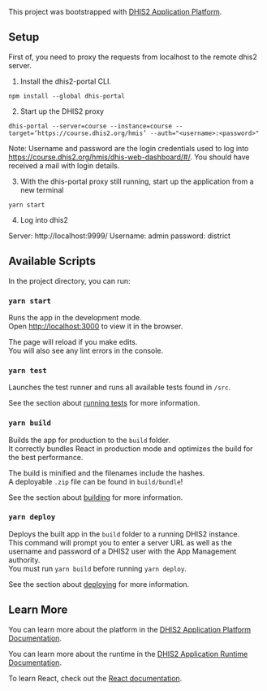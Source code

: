 This project was bootstrapped with [DHIS2 Application Platform](https://github.com/dhis2/app-platform).

## Setup
First of, you need to proxy the requests from localhost to the remote dhis2 server.

1. Install the dhis2-portal CLI.
```
npm install --global dhis-portal
```

2. Start up the DHIS2 proxy
```
dhis-portal --server=course --instance=course --target=‘https://course.dhis2.org/hmis’ --auth="<username>:<password>"
```

Note: Username and password are the login credentials used to log into https://course.dhis2.org/hmis/dhis-web-dashboard/#/. You should have received a mail with login details.

3. With the dhis-portal proxy still running, start up the application from a new terminal
```
yarn start
```

4. Log into dhis2

Server: http://localhost:9999/
Username: admin
password: district

## Available Scripts

In the project directory, you can run:

### `yarn start`

Runs the app in the development mode.<br />
Open [http://localhost:3000](http://localhost:3000) to view it in the browser.

The page will reload if you make edits.<br />
You will also see any lint errors in the console.

### `yarn test`

Launches the test runner and runs all available tests found in `/src`.<br />

See the section about [running tests](https://platform.dhis2.nu/#/scripts/test) for more information.

### `yarn build`

Builds the app for production to the `build` folder.<br />
It correctly bundles React in production mode and optimizes the build for the best performance.

The build is minified and the filenames include the hashes.<br />
A deployable `.zip` file can be found in `build/bundle`!

See the section about [building](https://platform.dhis2.nu/#/scripts/build) for more information.

### `yarn deploy`

Deploys the built app in the `build` folder to a running DHIS2 instance.<br />
This command will prompt you to enter a server URL as well as the username and password of a DHIS2 user with the App Management authority.<br/>
You must run `yarn build` before running `yarn deploy`.<br />

See the section about [deploying](https://platform.dhis2.nu/#/scripts/deploy) for more information.

## Learn More

You can learn more about the platform in the [DHIS2 Application Platform Documentation](https://platform.dhis2.nu/).

You can learn more about the runtime in the [DHIS2 Application Runtime Documentation](https://runtime.dhis2.nu/).

To learn React, check out the [React documentation](https://reactjs.org/).
